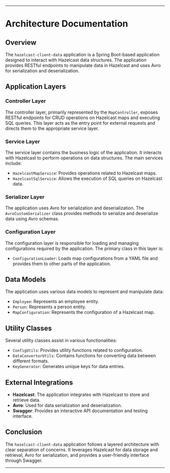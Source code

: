 ---

# Architecture Documentation

## Overview

The `hazelcast-client-data` application is a Spring Boot-based application designed to interact with Hazelcast data structures. The application provides RESTful endpoints to manipulate data in Hazelcast and uses Avro for serialization and deserialization.

## Application Layers

### Controller Layer

The controller layer, primarily represented by the `MapController`, exposes RESTful endpoints for CRUD operations on Hazelcast maps and executing SQL queries. This layer acts as the entry point for external requests and directs them to the appropriate service layer.

### Service Layer

The service layer contains the business logic of the application. It interacts with Hazelcast to perform operations on data structures. The main services include:

- `HazelcastMapService`: Provides operations related to Hazelcast maps.
- `HazelcastSqlService`: Allows the execution of SQL queries on Hazelcast data.

### Serializer Layer

The application uses Avro for serialization and deserialization. The `AvroCustomSerializer` class provides methods to serialize and deserialize data using Avro schemas.

### Configuration Layer

The configuration layer is responsible for loading and managing configurations required by the application. The primary class in this layer is:

- `ConfigurationLoader`: Loads map configurations from a YAML file and provides them to other parts of the application.

## Data Models

The application uses various data models to represent and manipulate data:

- `Employee`: Represents an employee entity.
- `Person`: Represents a person entity.
- `MapConfiguration`: Represents the configuration of a Hazelcast map.

## Utility Classes

Several utility classes assist in various functionalities:

- `ConfigUtils`: Provides utility functions related to configuration.
- `DataConvertorUtils`: Contains functions for converting data between different formats.
- `KeyGenerator`: Generates unique keys for data entries.

## External Integrations

- **Hazelcast**: The application integrates with Hazelcast to store and retrieve data.
- **Avro**: Used for data serialization and deserialization.
- **Swagger**: Provides an interactive API documentation and testing interface.

## Conclusion

The `hazelcast-client-data` application follows a layered architecture with clear separation of concerns. It leverages Hazelcast for data storage and retrieval, Avro for serialization, and provides a user-friendly interface through Swagger.

---